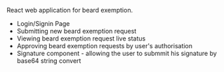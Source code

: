 React web application for beard exemption.
* Login/Signin Page
* Submitting new beard exemption request
* Viewing beard exemption request live status
* Approving beard exemption requests by user's authorisation
* Signature component - allowing the user to submmit his signature by base64 string convert

